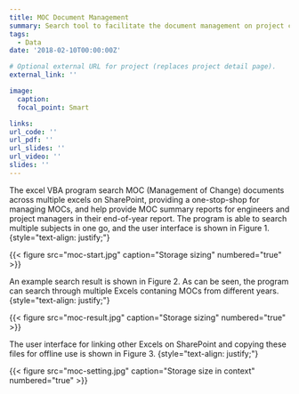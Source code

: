 ```yaml
---
title: MOC Document Management
summary: Search tool to facilitate the document management on project changes.
tags:
  - Data
date: '2018-02-10T00:00:00Z'

# Optional external URL for project (replaces project detail page).
external_link: ''

image:
  caption: 
  focal_point: Smart

links:
url_code: ''
url_pdf: ''
url_slides: ''
url_video: ''
slides: ''
---
```


The excel VBA program search MOC (Management of Change) documents across multiple excels on SharePoint, providing a one-stop-shop for managing MOCs, and help provide MOC summary reports for engineers and project managers in their end-of-year report. The program is able to search multiple subjects in one go, and the user interface is shown in Figure 1.
{style="text-align: justify;"}

{{< figure src="moc-start.jpg" caption="Storage sizing" numbered="true" >}}

An example search result is shown in Figure 2. As can be seen, the program can search through multiple Excels contaning MOCs from different years. 
{style="text-align: justify;"}

{{< figure src="moc-result.jpg" caption="Storage sizing" numbered="true" >}}


The user interface for linking other Excels on SharePoint and copying these files for offline use is shown in Figure 3. 
{style="text-align: justify;"}

{{< figure src="moc-setting.jpg" caption="Storage size in context" numbered="true" >}}
